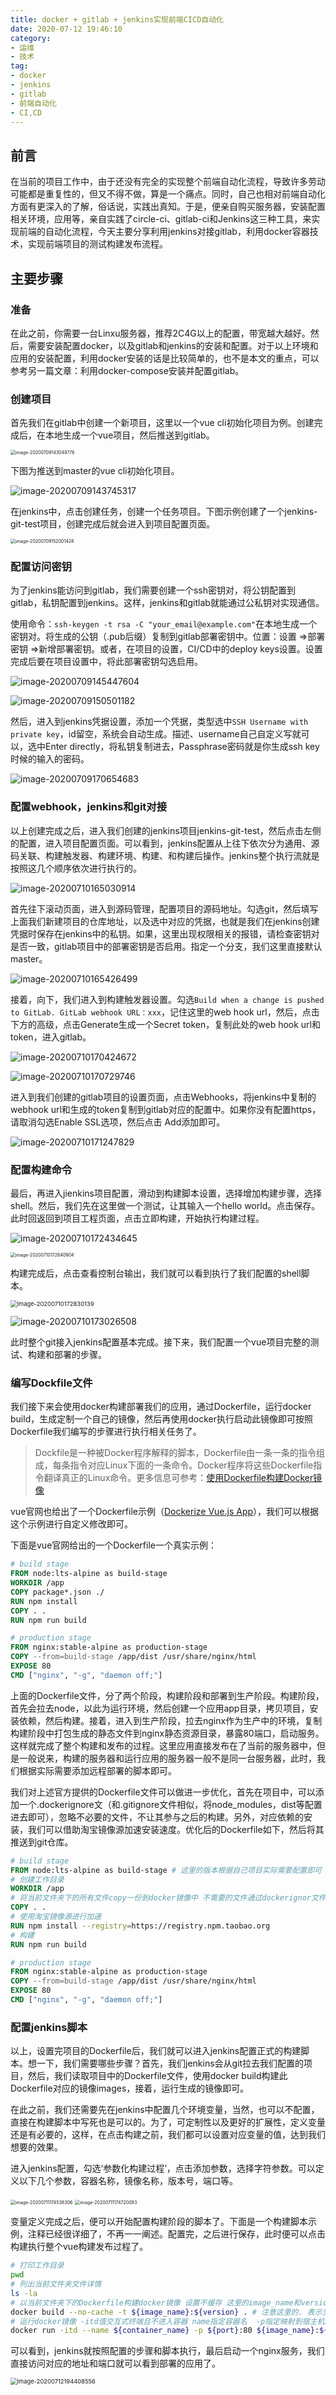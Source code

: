 ```yaml
---
title: docker + gitlab + jenkins实现前端CICD自动化
date: 2020-07-12 19:46:10
category:
- 运维
- 技术
tag:
- docker
- jenkins
- gitlab
- 前端自动化
- CI,CD
---
```


## 前言

在当前的项目工作中，由于还没有完全的实现整个前端自动化流程，导致许多劳动可能都是重复性的，但又不得不做，算是一个痛点。同时，自己也相对前端自动化方面有更深入的了解，俗话说，实践出真知。于是，便亲自购买服务器，安装配置相关环境，应用等，亲自实践了circle-ci、gitlab-ci和Jenkins这三种工具，来实现前端的自动化流程，今天主要分享利用jenkins对接gitlab，利用docker容器技术，实现前端项目的测试构建发布流程。
<!-- more -->
## 主要步骤

### 准备

在此之前，你需要一台Linxu服务器，推荐2C4G以上的配置，带宽越大越好。然后，需要安装配置docker，以及gitlab和jenkins的安装和配置。对于以上环境和应用的安装配置，利用docker安装的话是比较简单的，也不是本文的重点，可以参考另一篇文章：利用docker-compose安装并配置gitlab。

### 创建项目

首先我们在gitlab中创建一个新项目，这里以一个vue cli初始化项目为例。创建完成后，在本地生成一个vue项目，然后推送到gitlab。

<img src="http://qncdn.yunishare.cn/image-20200709143049776.png@water" alt="image-20200709143049776" style="zoom: 50%;" />

下图为推送到master的vue cli初始化项目。

![image-20200709143745317](http://qncdn.yunishare.cn/image-20200709143745317.png@water)

在jenkins中，点击创建任务，创建一个任务项目。下图示例创建了一个jenkins-git-test项目，创建完成后就会进入到项目配置页面。

<img src="http://qncdn.yunishare.cn/image-20200709152001428.png@water" alt="image-20200709152001428" style="zoom:50%;" />



### 配置访问密钥

为了jenkins能访问到gitlab，我们需要创建一个ssh密钥对，将公钥配置到gitlab，私钥配置到jenkins。这样，jenkins和gitlab就能通过公私钥对实现通信。

使用命令：`ssh-keygen -t rsa -C "your_email@example.com"`在本地生成一个密钥对。将生成的公钥（.pub后缀）复制到gitlab部署密钥中。位置：设置 =>部署密钥 =>新增部署密钥。或者，在项目的设置，CI/CD中的deploy keys设置。设置完成后要在项目设置中，将此部署密钥勾选启用。

![image-20200709145447604](http://qncdn.yunishare.cn/image-20200709145447604.png@water)

![image-20200709150501182](http://qncdn.yunishare.cn/image-20200709150501182.png@water)

然后，进入到jenkins凭据设置，添加一个凭据，类型选中`SSH Username with private key`，id留空，系统会自动生成。描述、username自己自定义写就可以，选中Enter directly，将私钥复制进去，Passphrase密码就是你生成ssh key时候的输入的密码。

![image-20200709170654683](http://qncdn.yunishare.cn/image-20200709170654683.png@water)

### 配置webhook，jenkins和git对接

以上创建完成之后，进入我们创建的jenkins项目jenkins-git-test，然后点击左侧的配置，进入项目配置页面。可以看到，jenkins配置从上往下依次分为通用、源码关联、构建触发器、构建环境、构建、和构建后操作。jenkins整个执行流就是按照这几个顺序依次进行执行的。

![image-20200710165030914](http://qncdn.yunishare.cn/image-20200710165030914.png@water)

首先往下滚动页面，进入到源码管理，配置项目的源码地址。勾选git，然后填写上面我们新建项目的仓库地址，以及选中对应的凭据，也就是我们在jenkins创建凭据时保存在jenkins中的私钥。如果，这里出现权限相关的报错，请检查密钥对是否一致，gitlab项目中的部署密钥是否启用。指定一个分支，我们这里直接默认master。

![image-20200710165426499](http://qncdn.yunishare.cn/image-20200710165426499.png@water)

接着，向下，我们进入到构建触发器设置。勾选`Build when a change is pushed to GitLab. GitLab webhook URL：xxx`，记住这里的web hook url，然后，点击下方的高级，点击Generate生成一个Secret token，复制此处的web hook url和token，进入gitlab。

![image-20200710170424672](http://qncdn.yunishare.cn/image-20200710170424672.png@water)

![image-20200710170729746](http://qncdn.yunishare.cn/image-20200710170729746.png@water)

进入到我们创建的gitlab项目的设置页面，点击Webhooks，将jenkins中复制的webhook url和生成的token复制到gitlab对应的配置中。如果你没有配置https，请取消勾选Enable SSL选项，然后点击 Add添加即可。



![image-20200710171247829](http://qncdn.yunishare.cn/image-20200710171247829.png@water)



### 配置构建命令

最后，再进入jienkins项目配置，滑动到构建脚本设置，选择增加构建步骤，选择shell。然后，我们先在这里做一个测试，让其输入一个hello world。点击保存。此时回返回到项目工程页面，点击立即构建，开始执行构建过程。

![image-20200710172434645](http://qncdn.yunishare.cn/image-20200710172434645.png@water)

<img src="http://qncdn.yunishare.cn/image-20200710172640904.png@water" alt="image-20200710172640904" style="zoom:50%;" />

构建完成后，点击查看控制台输出，我们就可以看到执行了我们配置的shell脚本。

<img src="http://qncdn.yunishare.cn/image-20200710172830139.png@water" alt="image-20200710172830139" style="zoom:67%;" />

![image-20200710173026508](http://qncdn.yunishare.cn/image-20200710173026508.png@water)

此时整个git接入jenkins配置基本完成。接下来，我们配置一个vue项目完整的测试、构建和部署的步骤。

### 编写Dockfile文件

我们接下来会使用docker构建部署我们的应用，通过Dockerfile，运行docker build，生成定制一个自己的镜像，然后再使用docker执行启动此镜像即可按照Dockerfile我们编写的步骤进行执行相关任务了。

>Dockfile是一种被Docker程序解释的脚本，Dockerfile由一条一条的指令组成，每条指令对应Linux下面的一条命令。Docker程序将这些Dockerfile指令翻译真正的Linux命令。更多信息可参考：[使用Dockerfile构建Docker镜像](https://www.jianshu.com/p/cbce69c7a52f)

vue官网也给出了一个Dockerfile示例（[Dockerize Vue.js App](https://cn.vuejs.org/v2/cookbook/dockerize-vuejs-app.html)），我们可以根据这个示例进行自定义修改即可。

下面是vue官网给出的一个Dockerfile一个真实示例：

```dockerfile
# build stage
FROM node:lts-alpine as build-stage
WORKDIR /app 
COPY package*.json ./ 
RUN npm install
COPY . .
RUN npm run build

# production stage
FROM nginx:stable-alpine as production-stage
COPY --from=build-stage /app/dist /usr/share/nginx/html
EXPOSE 80
CMD ["nginx", "-g", "daemon off;"]
```

上面的Dockerfile文件，分了两个阶段，构建阶段和部署到生产阶段。构建阶段，首先会拉去node，以此为运行环境，然后创建一个应用app目录，拷贝项目，安装依赖，然后构建。接着，进入到生产阶段，拉去nginx作为生产中的环境，复制构建阶段中打包生成的静态文件到nginx静态资源目录，暴露80端口，启动服务。这样就完成了整个构建和发布的过程。这里应用直接发布在了当前的服务器中，但是一般说来，构建的服务器和运行应用的服务器一般不是同一台服务器，此时，我们根据实际需要添加远程部署的脚本即可。

我们对上述官方提供的Dockerfile文件可以做进一步优化，首先在项目中，可以添加一个.dockerignore文（和.gitignore文件相似，将node_modules，dist等配置进去即可），忽略不必要的文件，不让其参与之后的构建。另外，对应依赖的安装，我们可以借助淘宝镜像源加速安装速度。优化后的Dockerfile如下，然后将其推送到git仓库。

```dockerfile
# build stage
FROM node:lts-alpine as build-stage # 这里的版本根据自己项目实际需要配置即可
# 创建工作目录
WORKDIR /app
# 将当前文件夹下的所有文件copy一份到docker镜像中 不需要的文件通过dockerignor文件忽略
COPY . .
# 使用淘宝镜像源进行加速
RUN npm install --registry=https://registry.npm.taobao.org
# 构建
RUN npm run build

# production stage
FROM nginx:stable-alpine as production-stage
COPY --from=build-stage /app/dist /usr/share/nginx/html
EXPOSE 80
CMD ["nginx", "-g", "daemon off;"]
```

### 配置jenkins脚本

以上，设置完项目的Dockerfile后，我们就可以进入jenkins配置正式的构建脚本。想一下，我们需要哪些步骤？首先，我们jenkins会从git拉去我们配置的项目，然后，我们读取项目中的Dockerfile文件，使用docker build构建此Dockerfile对应的镜像images，接着，运行生成的镜像即可。

在此之前，我们还需要先在jenkins中配置几个环境变量，当然，也可以不配置，直接在构建脚本中写死也是可以的。为了，可定制性以及更好的扩展性，定义变量还是有必要的，这样，在点击构建之前，我们都可以设置对应变量的值，达到我们想要的效果。

进入jenkins配置，勾选‘参数化构建过程’，点击添加参数，选择字符参数。可以定义以下几个参数，容器名称，镜像名称，版本号，端口等。

<img src="http://qncdn.yunishare.cn/image-20200711174538306.png@water" alt="image-20200711174538306" style="zoom:50%;" />

<img src="http://qncdn.yunishare.cn/image-20200711174720093.png@water" alt="image-20200711174720093" style="zoom:50%;" />

变量定义完成之后，便可以开始配置构建阶段的脚本了。下面是一个构建脚本示例，注释已经很详细了，不再一一阐述。配置完，之后进行保存，此时便可以点击构建执行整个vue构建发布过程了。

```bash
# 打印工作目录
pwd
# 列出当前文件夹文件详情
ls -la
# 以当前文件夹下的Dockerfile构建docker镜像 设置不缓存 这里的image_name和version便是上面我们定义的变量
docker build --no-cache -t ${image_name}:${version} . # 注意这里的. 表示当前目录
# 运行docker镜像 -itd值交互式终端且不进入容器 name指定容器名  -p指定映射到宿主机的端口 ${image_name}:${version}表示启动的镜像的名称和版本  这里即上面我们构建的镜像
docker run -itd --name ${container_name} -p ${port}:80 ${image_name}:${version}
```

可以看到，jenkins就按照配置的步骤和脚本执行，最后启动一个nginx服务，我们直接访问对应的地址和端口就可以看到部署的应用了。

<img src="http://qncdn.yunishare.cn/image-20200712194408556.png@water" alt="image-20200712194408556" style="zoom: 67%;" />